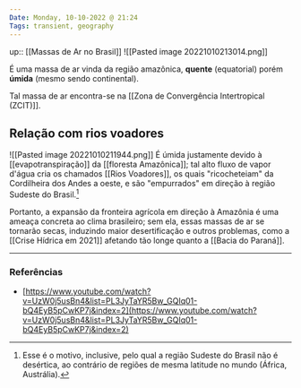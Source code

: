 ```yaml
---
Date: Monday, 10-10-2022 @ 21:24
Tags: transient, geography
---
```

up:: [[Massas de Ar no Brasil]]
![[Pasted image 20221010213014.png]]

É uma massa de ar vinda da região amazônica, **quente** (equatorial) porém **úmida** (mesmo sendo continental).

Tal massa de ar encontra-se na [[Zona de Convergência Intertropical (ZCIT)]].

## Relação com rios voadores
![[Pasted image 20221010211944.png]]
É úmida justamente devido à [[evapotranspiração]] da [[floresta Amazônica]]; tal alto fluxo de vapor d'água cria os chamados [[Rios Voadores]], os quais "ricocheteiam" da Cordilheira dos Andes a oeste, e são "empurrados" em direção à região Sudeste do Brasil.[^1]

Portanto, a expansão da fronteira agrícola em direção à Amazônia é uma ameaça concreta ao clima brasileiro; sem ela, essas massas de ar se tornarão secas, induzindo maior desertificação e outros problemas, como a [[Crise Hídrica em 2021]] afetando tão longe quanto a [[Bacia do Paraná]].

---
### Referências
- [https://www.youtube.com/watch?v=UzW0j5usBn4&list=PL3JyTaYR5Bw_GQIq01-bQ4EyB5pCwKP7j&index=2](https://www.youtube.com/watch?v=UzW0j5usBn4&list=PL3JyTaYR5Bw_GQIq01-bQ4EyB5pCwKP7j&index=2)

[^1]: Esse é o motivo, inclusive, pelo qual a região Sudeste do Brasil não é desértica, ao contrário de regiões de mesma latitude no mundo (África, Austrália).